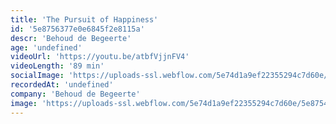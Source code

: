 ```yaml
---
title: 'The Pursuit of Happiness'
id: '5e8756377e0e6845f2e8115a'
descr: 'Behoud de Begeerte'
age: 'undefined'
videoUrl: 'https://youtu.be/atbfVjjnFV4'
videoLength: '89 min'
socialImage: 'https://uploads-ssl.webflow.com/5e74d1a9ef22355294c7d60e/5e87547cb71b41265c7490c1_0B845Ydf36395alM5Y21KV0NSaGs.JPG'
recordedAt: 'undefined'
company: 'Behoud de Begeerte'
image: 'https://uploads-ssl.webflow.com/5e74d1a9ef22355294c7d60e/5e87547cb71b41265c7490c1_0B845Ydf36395alM5Y21KV0NSaGs.JPG'
---
```

